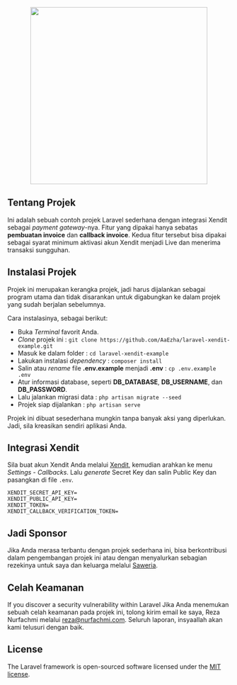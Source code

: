 <p align="center"><a href="https://laravel.com" target="_blank"><img src="https://raw.githubusercontent.com/laravel/art/master/logo-lockup/5%20SVG/2%20CMYK/1%20Full%20Color/laravel-logolockup-cmyk-red.svg" width="400"></a></p>

## Tentang Projek

Ini adalah sebuah contoh projek Laravel sederhana dengan integrasi Xendit sebagai _payment gateway_-nya. Fitur yang dipakai hanya sebatas **pembuatan invoice** dan **callback invoice**. Kedua fitur tersebut bisa dipakai sebagai syarat minimum aktivasi akun Xendit menjadi Live dan menerima transaksi sungguhan.

## Instalasi Projek

Projek ini merupakan kerangka projek, jadi harus dijalankan sebagai program utama dan tidak disarankan untuk digabungkan ke dalam projek yang sudah berjalan sebelumnya.

Cara instalasinya, sebagai berikut:

- Buka *Terminal* favorit Anda.
- *Clone* projek ini : `git clone https://github.com/AaEzha/laravel-xendit-example.git`
- Masuk ke dalam folder : `cd laravel-xendit-example`
- Lakukan instalasi *dependency* : `composer install`
- Salin atau *rename* file **.env.example** menjadi **.env** : `cp .env.example .env`
- Atur informasi database, seperti **DB_DATABASE**, **DB_USERNAME**, dan **DB_PASSWORD**.
- Lalu jalankan migrasi data : `php artisan migrate --seed`
- Projek siap dijalankan : `php artisan serve`

Projek ini dibuat sesederhana mungkin tanpa banyak aksi yang diperlukan. Jadi, sila kreasikan sendiri aplikasi Anda.

## Integrasi Xendit

Sila buat akun Xendit Anda melalui [Xendit](https://xendit.co), kemudian arahkan ke menu *Settings* - *Callbacks*. Lalu *generate* Secret Key dan salin Public Key dan pasangkan di file `.env`.

```
XENDIT_SECRET_API_KEY=
XENDIT_PUBLIC_API_KEY=
XENDIT_TOKEN=
XENDIT_CALLBACK_VERIFICATION_TOKEN=
```

## Jadi Sponsor

Jika Anda merasa terbantu dengan projek sederhana ini, bisa berkontribusi dalam pengembangan projek ini atau dengan menyalurkan sebagian rezekinya untuk saya dan keluarga melalui [Saweria](https://saweria.co/rezanurfachmi).

## Celah Keamanan

If you discover a security vulnerability within Laravel Jika Anda menemukan sebuah celah keamanan pada projek ini, tolong kirim email ke saya, Reza Nurfachmi melalui [reza@nurfachmi.com](mailto:reza@nurfachmi.com). Seluruh laporan, insyaallah akan kami telusuri dengan baik.

## License

The Laravel framework is open-sourced software licensed under the [MIT license](https://opensource.org/licenses/MIT).
